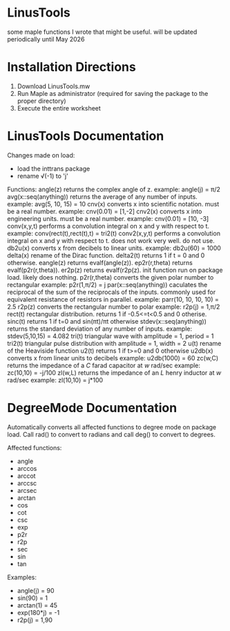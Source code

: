 # LinusTools
some maple functions I wrote that might be useful. will be updated periodically until May 2026

# Installation Directions
1. Download LinusTools.mw
2. Run Maple as administrator (required for saving the package to the proper directory)
3. Execute the entire worksheet

# LinusTools Documentation
  Changes made on load:
  - load the inttrans package
  - rename √(-1) to 'j'

  Functions:
    angle(z)
      returns the complex angle of z.
      example: angle(j) = π/2
    avg(x::seq(anything))
      returns the average of any number of inputs.
      example: avg(5, 10, 15) = 10
    cnv(x)
      converts x into scientific notation. must be a real number.
      example: cnv(0.01) = [1,-2]
    cnv2(x)
      converts x into engineering units. must be a real number.
      example: cnv(0.01) = [10, -3]
    conv(x,y,t)
      performs a convolution integral on x and y with respect to t.
      example: conv(rect(t),rect(t),t) = tri2(t)
    conv2(x,y,t)
      performs a convolution integral on x and y with respect to t. does not work very well. do not use.
    db2u(x)
      converts x from decibels to linear units.
      example: db2u(60) = 1000
    delta(x)
      rename of the Dirac function.
    delta2(t)
      returns 1 if t = 0 and 0 otherwise.
    eangle(z)
      returns evalf(angle(z)).
    ep2r(r,theta)
      returns evalf(p2r(r,theta)).
    er2p(z)
      returns evalf(r2p(z).
    init
      function run on package load. likely does nothing.
    p2r(r,theta)
      converts the given polar number to rectangular
      example: p2r(1,π/2) = j
    par(x::seq(anything))
      caculates the reciprocal of the sum of the reciprocals of the inputs. commonly used for equivalent resistance of resistors in parallel.
      example: parr(10, 10, 10, 10) = 2.5
    r2p(z)
      converts the rectangular number to polar
      example: r2p(j) = 1,π/2
    rect(t)
      rectangular distribution. returns 1 if -0.5<=t<0.5 and 0 otherise.
    sinc(t)
      returns 1 if t=0 and sin(πt)/πt otherwise
    stdev(x::seq(anything))
      returns the standard deviation of any number of inputs.
      example: stdev(5,10,15) = 4.082
    tri(t)
      triangular wave with amplitude = 1, period = 1
    tri2(t)
      triangular pulse distribution with amplitude = 1, width = 2
    u(t)
      rename of the Heaviside function
    u2(t)
      returns 1 if t>=0 and 0 otherwise
    u2db(x)
      converts x from linear units to decibels
      example: u2db(1000) = 60
    zc(w,C)
      returns the impedance of a _C_ farad capacitor at _w_ rad/sec
      example: zc(10,10) = -j/100
    zl(w,L)
      returns the impedance of an _L_ henry inductor at _w_ rad/sec
      example: zl(10,10) = j*100

# DegreeMode Documentation
  Automatically converts all affected functions to degree mode on package load.
  Call rad() to convert to radians and call deg() to convert to degrees.

  Affected functions:
  - angle
  - arccos
  - arccot
  - arccsc
  - arcsec
  - arctan
  - cos
  - cot
  - csc
  - exp
  - p2r
  - r2p
  - sec
  - sin
  - tan

  Examples:
  - angle(j) = 90
  - sin(90) = 1
  - arctan(1) = 45
  - exp(180*j) = -1
  - r2p(j) = 1,90
